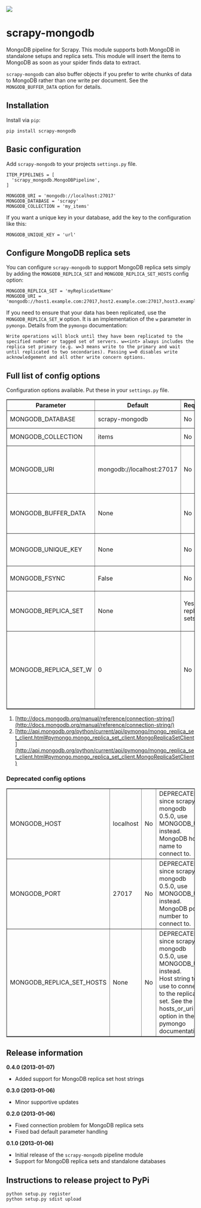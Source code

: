<a href='https://travis-ci.org/sebdah/scrapy-mongodb'><img src='https://secure.travis-ci.org/sebdah/scrapy-mongodb.png?branch=master'></a>

scrapy-mongodb
==============
MongoDB pipeline for Scrapy. This module supports both MongoDB in standalone setups and replica sets. This module will insert the items to MongoDB as soon as your spider finds data to extract.

`scrapy-mongodb` can also buffer objects if you prefer to write chunks of data to MongoDB rather than one write per document. See the `MONGODB_BUFFER_DATA` option for details.

Installation
------------
Install via `pip`:

    pip install scrapy-mongodb

Basic configuration
-------------------
Add `scrapy-mongodb` to your projects `settings.py` file.

    ITEM_PIPELINES = [
      'scrapy_mongodb.MongoDBPipeline',
    ]

    MONGODB_URI = 'mongodb://localhost:27017'
    MONGODB_DATABASE = 'scrapy'
    MONGODB_COLLECTION = 'my_items'

If you want a unique key in your database, add the key to the configuration like this:

    MONGODB_UNIQUE_KEY = 'url'

Configure MongoDB replica sets
------------------------------
You can configure `scrapy-mongodb` to support MongoDB replica sets simply by adding the `MONGODB_REPLICA_SET` and `MONGODB_REPLICA_SET_HOSTS` config option:

    MONGODB_REPLICA_SET = 'myReplicaSetName'
    MONGODB_URI = 'mongodb://host1.example.com:27017,host2.example.com:27017,host3.example.com:27017'

If you need to ensure that your data has been replicated, use the `MONGODB_REPLICA_SET_W` option. It is an implementation of the `w` parameter in `pymongo`. Details from the `pymongo` documentation:

    Write operations will block until they have been replicated to the specified number or tagged set of servers. w=<int> always includes the replica set primary (e.g. w=3 means write to the primary and wait until replicated to two secondaries). Passing w=0 disables write acknowledgement and all other write concern options.

Full list of config options
---------------------------
Configuration options available. Put these in your `settings.py` file.

<table border='1'>
    <tr>
        <th>Parameter</th>
        <th>Default</th>
        <th>Required?</th>
        <th>Description</th>
    </tr>
    <tr>
        <td>MONGODB_DATABASE</td>
        <td>scrapy-mongodb</td>
        <td>No</td>
        <td>Database name to use. Does not need to exist.</td>
    </tr>
    <tr>
        <td>MONGODB_COLLECTION</td>
        <td>items</td>
        <td>No</td>
        <td>Collection within the database to use. Does not need to exist.</td>
    </tr>
    <tr>
        <td>MONGODB_URI</td>
        <td>mongodb://localhost:27017</td>
        <td>No</td>
        <td>
            Add the URI to the MongoDB instance or replica set you want to connect to. It must start with mongodb://. See more in the MongoDB docs 1). Some example strings:<br />
            mongodb://user:pass@host:port<br />
            mongodb://user:pass@host:port,host2:port2,
        </td>
    </tr>
    <tr>
        <td>MONGODB_BUFFER_DATA</td>
        <td>None</td>
        <td>No</td>
        <td>
            To ease the load on MongoDB you might want to buffer data in the client before sending it to MongoDB. Set this option to the number of items you want to buffer in the client before sending them to MongoDB.
        </td>
    </tr>
    <tr>
        <td>MONGODB_UNIQUE_KEY</td>
        <td>None</td>
        <td>No</td>
        <td>
            If you want to have a unique key in the database, enter the key name here. scrapy-mongodb will ensure the key is properly indexed.
        </td>
    </tr>
    <tr>
        <td>MONGODB_FSYNC</td>
        <td>False</td>
        <td>No</td>
        <td>
            If this is set to True it forces MongoDB to wait for all files to be synced before returning.
        </td>
    </tr>
    <tr>
        <td>MONGODB_REPLICA_SET</td>
        <td>None</td>
        <td>Yes, for replica sets</td>
        <td>
            Set this if you want to enable replica set support. The option should be given the name of the replica set you want to connect to. MONGODB_HOST and MONGODB_PORT should point at your config server.
        </td>
    </tr>
    <tr>
        <td>MONGODB_REPLICA_SET_W</td>
        <td>0</td>
        <td>No</td>
        <td>
            Best described in the pymongo documentation 2):<br/>
            Write operations will block until they have been replicated to the specified number or tagged set of servers. w=<int> always includes the replica set primary (e.g. w=3 means write to the primary and wait until replicated to two secondaries). Passing w=0 disables write acknowledgement and all other write concern options.
        </td>
    </tr>
</table>

1. [http://docs.mongodb.org/manual/reference/connection-string/](http://docs.mongodb.org/manual/reference/connection-string/)
2. [http://api.mongodb.org/python/current/api/pymongo/mongo_replica_set_client.html#pymongo.mongo_replica_set_client.MongoReplicaSetClient](http://api.mongodb.org/python/current/api/pymongo/mongo_replica_set_client.html#pymongo.mongo_replica_set_client.MongoReplicaSetClient)

### Deprecated config options

<table border='1'>
    <tr>
        <td>MONGODB_HOST</td>
        <td>localhost</td>
        <td>No</td>
        <td>
            DEPRECATED since scrapy-mongodb 0.5.0, use MONGODB_URI instead.<br />
            MongoDB host name to connect to.
        </td>
    </tr>
    <tr>
        <td>MONGODB_PORT</td>
        <td>27017</td>
        <td>No</td>
        <td>
            DEPRECATED since scrapy-mongodb 0.5.0, use MONGODB_URI instead.<br />
            MongoDB port number to connect to.
        </td>
    </tr>
    <tr>
        <td>MONGODB_REPLICA_SET_HOSTS</td>
        <td>None</td>
        <td>No</td>
        <td>
            DEPRECATED since scrapy-mongodb 0.5.0, use MONGODB_URI instead.<br />
            Host string to use to connect to the replica set. See the hosts_or_uri option in the pymongo documentation.
        </td>
    </tr>
</table>

Release information
-------------------
**0.4.0 (2013-01-07)**
- Added support for MongoDB replica set host strings

**0.3.0 (2013-01-06)**
- Minor supportive updates

**0.2.0 (2013-01-06)**
- Fixed connection problem for MongoDB replica sets
- Fixed bad default parameter handling

**0.1.0 (2013-01-06)**
- Initial release of the `scrapy-mongodb` pipeline module
- Support for MongoDB replica sets and standalone databases

Instructions to release project to PyPi
---------------------------------------

    python setup.py register
    python setup.py sdist upload
